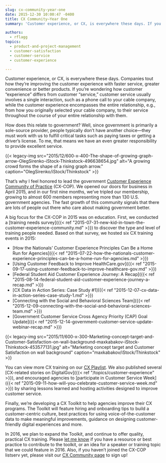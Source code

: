 ```yaml
---
slug: cx-community-year-one
date: 2015-12-30 10:00:47 -0400
title: CX Community—Year One
summary: 'Customer experience, or CX, is everywhere these days. If you’re wondering how customer experience differs from customer service, customer service usually involves a single interaction, such as a phone call to your cable company, while the customer experience encompasses the entire relationship.'

authors:
  - rflagg
topics:
  - product-and-project-management
  - customer-satisfaction
  - customer-service
  - customer-experience

---
```


Customer experience, or CX, is everywhere these days. Companies tout how they’re improving the customer experience with faster service, greater convenience or better products. If you’re wondering how customer “experience” differs from customer “service,” customer service usually involves a single interaction, such as a phone call to your cable company, while the customer experience encompasses the entire relationship, e.g., from how you originally selected your cable company, to their service throughout the course of your entire relationship with them.

How does this relate to government? Well, since government is primarily a sole-source provider, people typically don’t have another choice—they must work with us to fulfill critical tasks such as paying taxes or getting a driver’s license. To me, that means we have an even greater responsibility to provide excellent service.

{{< legacy-img src="2015/12/600-x-400-The-shape-of-growing-graph-arrow-OlegSirenko-iStock-Thinkstock-496638654.jpg" alt="A growing crowd forms the shape of a rising graph arrow." caption="OlegSirenko/iStock/Thinkstock" >}} 

That’s why I feel honored to lead the government [Customer Experience Community of Practice](https://digital.gov/communities/customer-experience/) (CX-COP). We opened our doors for business in April 2015, and in our first nine months, we’ve tripled our membership, growing to almost 600 members representing more than 130 U.S. government agencies. The fast growth of this community signals that there are lots of people out there who care about making government better.

A big focus for the CX-COP in 2015 was on education. First, we conducted a [training needs survey]({{< ref "2015-07-31-new-kid-in-town-the-customer-experience-community.md" >}}) to discover the type and level of training people needed. Based on that survey, we hosted six CX training events in 2015:

  * [How the Nationals’ Customer Experience Principles Can Be a Home Run for Agencies]({{< ref "2015-07-22-how-the-nationals-customer-experience-principles-can-be-a-home-run-for-agencies.md" >}})
  * [Using Customer Feedback to Improve HealthCare.gov]({{< ref "2015-09-17-using-customer-feedback-to-improve-healthcare-gov.md" >}})
  * [Federal Student Aid Customer Experience Journey: A Recap]({{< ref "2015-08-14-federal-student-aid-customer-experience-journey-a-recap.md" >}})
  * [CX Data in Action Series: Case Study #1]({{< ref "2015-12-07-cx-data-in-action-series-case-study-1.md" >}})
  * [Connecting with the Social and Behavioral Sciences Team]({{< ref "2015-12-09-connecting-with-the-social-and-behavioral-sciences-team.md" >}})
  * [Government Customer Service Cross Agency Priority (CAP) Goal Update]({{< ref "2015-12-14-government-customer-service-update-webinar-recap.md" >}})

{{< legacy-img src="2015/11/600-x-300-Marketing-concept-target-and-Customer-Satisfaction-on-wall-background-maxkabakov-iStock-Thinkstock-453577131.jpg" alt="Marketing concept target and Customer Satisfaction on wall background" caption="maxkabakov/iStock/Thinkstock" >}} 

You can view more CX training on our [CX Playlist](https://www.youtube.com/playlist?list=PLd9b-GuOJ3nH7xSSjL1XBXPfVqw68BNbW). We also published several [CX-related stories on DigitalGov]({{< ref "/topics/customer-experience" >}}), and encouraged agencies to [participate in Customer Service Week]({{< ref "2015-09-11-how-will-you-celebrate-customer-service-week.md" >}}) by sharing lessons learned and hosting activities designed to improve customer service.

Finally, we’re developing a CX Toolkit to help agencies improve their CX programs. The Toolkit will feature hiring and onboarding tips to build a customer-centric culture, best practices for using voice-of-the-customer data to make meaningful improvements, guidance on designing customer-friendly digital experiences and more.

In 2016, we plan to expand the Toolkit, and continue to offer quality, practical CX training. Please [let me know](mailto:rachel.flagg@gsa.gov) if you have a resource or best practice to contribute to the toolkit, or an idea for a speaker or training topic that we could feature in 2016. Also, if you haven’t joined the CX-COP listserv yet, please visit our [CX Community page](https://digital.gov/communities/customer-experience/) to sign up!
